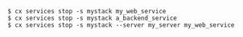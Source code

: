 <!-- usedin: [ _includes/_inlines/Toolbelt/common/services/services_example-3-v1.md] -->

```
$ cx services stop -s mystack my_web_service
$ cx services stop -s mystack a_backend_service
$ cx services stop -s mystack --server my_server my_web_service
```
